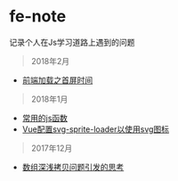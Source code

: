 # fe-note
记录个人在Js学习道路上遇到的问题

> 2018年2月

  - <a href="https://github.com/mvpzx/fe-note/issues/5">前端加载之首屏时间</a>

> 2018年1月

  - <a href="https://github.com/mvpzx/fe-note/issues/4">常用的js函数</a>
  - <a href="https://github.com/mvpzx/fe-note/issues/2">Vue配置svg-sprite-loader以使用svg图标</a>
  
> 2017年12月

  - <a href="https://github.com/mvpzx/fe-note/issues/1">数组深浅拷贝问题引发的思考</a>

